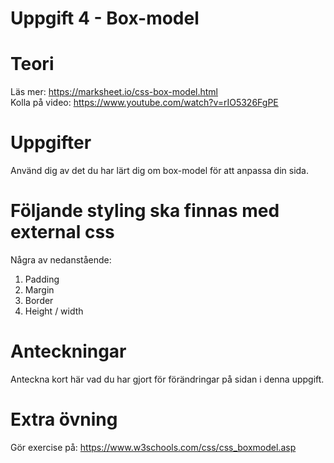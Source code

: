 # Uppgift 4 - Box-model

# Teori
Läs mer: https://marksheet.io/css-box-model.html  
Kolla på video: https://www.youtube.com/watch?v=rIO5326FgPE  

# Uppgifter
Använd dig av det du har lärt dig om box-model för att anpassa din sida.  

# Följande styling ska finnas med external css
Några av nedanstående:
1. Padding  
2. Margin  
3. Border  
4. Height / width  

# Anteckningar
Anteckna kort här vad du har gjort för förändringar på sidan i denna uppgift.

# Extra övning
Gör exercise på: https://www.w3schools.com/css/css_boxmodel.asp
